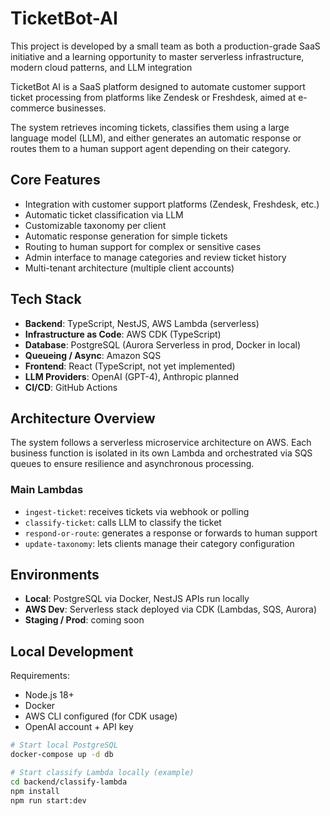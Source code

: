 # TicketBot-AI
This project is developed by a small team as both a production-grade SaaS initiative and a learning opportunity to master serverless infrastructure, modern cloud patterns, and LLM integration

TicketBot AI is a SaaS platform designed to automate customer support ticket processing from platforms like Zendesk or Freshdesk, aimed at e-commerce businesses.

The system retrieves incoming tickets, classifies them using a large language model (LLM), and either generates an automatic response or routes them to a human support agent depending on their category.

## Core Features

- Integration with customer support platforms (Zendesk, Freshdesk, etc.)
- Automatic ticket classification via LLM
- Customizable taxonomy per client
- Automatic response generation for simple tickets
- Routing to human support for complex or sensitive cases
- Admin interface to manage categories and review ticket history
- Multi-tenant architecture (multiple client accounts)

## Tech Stack

- **Backend**: TypeScript, NestJS, AWS Lambda (serverless)
- **Infrastructure as Code**: AWS CDK (TypeScript)
- **Database**: PostgreSQL (Aurora Serverless in prod, Docker in local)
- **Queueing / Async**: Amazon SQS
- **Frontend**: React (TypeScript, not yet implemented)
- **LLM Providers**: OpenAI (GPT-4), Anthropic planned
- **CI/CD**: GitHub Actions

## Architecture Overview

The system follows a serverless microservice architecture on AWS. Each business function is isolated in its own Lambda and orchestrated via SQS queues to ensure resilience and asynchronous processing.

### Main Lambdas

- `ingest-ticket`: receives tickets via webhook or polling
- `classify-ticket`: calls LLM to classify the ticket
- `respond-or-route`: generates a response or forwards to human support
- `update-taxonomy`: lets clients manage their category configuration

## Environments

- **Local**: PostgreSQL via Docker, NestJS APIs run locally
- **AWS Dev**: Serverless stack deployed via CDK (Lambdas, SQS, Aurora)
- **Staging / Prod**: coming soon

## Local Development

Requirements:

- Node.js 18+
- Docker
- AWS CLI configured (for CDK usage)
- OpenAI account + API key

```bash
# Start local PostgreSQL
docker-compose up -d db

# Start classify Lambda locally (example)
cd backend/classify-lambda
npm install
npm run start:dev
